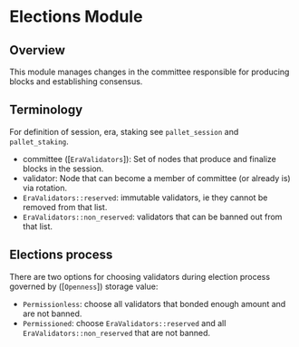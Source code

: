 # Elections Module

## Overview

This module manages changes in the committee responsible for producing blocks and establishing consensus.

## Terminology

For definition of session, era, staking see `pallet_session` and `pallet_staking`.

- committee ([`EraValidators`]): Set of nodes that produce and finalize blocks in the session.
- validator: Node that can become a member of committee (or already is) via rotation.
- `EraValidators::reserved`: immutable validators, ie they cannot be removed from that list.
- `EraValidators::non_reserved`: validators that can be banned out from that list.

## Elections process

There are two options for choosing validators during election process governed by ([`Openness`]) storage value:

- `Permissionless`: choose all validators that bonded enough amount and are not banned.
- `Permissioned`: choose `EraValidators::reserved` and all `EraValidators::non_reserved` that are not banned.
